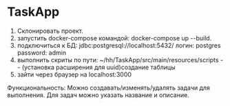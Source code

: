 # TaskApp
1. Склонировать проект.
2. запустить docker-compose командой:
docker-compose up --build.
3. подключиться к БД:
   jdbc:postgresql://localhost:5432/
   логин: postgres
   password: admin
4. выполнить скриты по пути:
~/hh/TaskApp/src/main/resources/scripts -- (установка расширения для uuid)создание таблицы
5. зайти через браузер на localhost:3000

Функциональность:
Можно создавать/изменять/удалять задачи для выполнения.
Для задач можно указать название и описание.